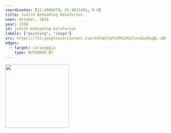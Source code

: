 ```yaml
---
coordinates: [12.4900479, 41.9031491, 0.0]
title: Judith Beheading Holofernes
seen: October, 2016
year: 1598
id: judith-beheading-holofernes
labels: ["painting", "image"]
src: https://lh3.googleusercontent.com/kdTmDCVpF3fMx2RG2lnvd2a9GgQL-zBM3-2b8DtHb3Ve6bL_L0f62VxeHlf90vnfrQYqq-2Yi7yCsJZAuwDJkTDPpvvkPTKtcuPq11foIjML0AIAegQvckUyBr1TkxAB
edges:
  - target: caravaggio
    type: AUTHORED_BY
---
```


<img src="https://lh3.googleusercontent.com/kdTmDCVpF3fMx2RG2lnvd2a9GgQL-zBM3-2b8DtHb3Ve6bL_L0f62VxeHlf90vnfrQYqq-2Yi7yCsJZAuwDJkTDPpvvkPTKtcuPq11foIjML0AIAegQvckUyBr1TkxAB" height="200" width="auto" />